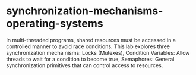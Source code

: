 # synchronization-mechanisms-operating-systems
 In multi-threaded programs, shared resources must be accessed in a controlled  manner to avoid race conditions. This lab explores three synchronization mecha nisms:  Locks (Mutexes), Condition Variables: Allow threads to wait for a condition to become true, Semaphores: General synchronization primitives that can control access  to resources.
